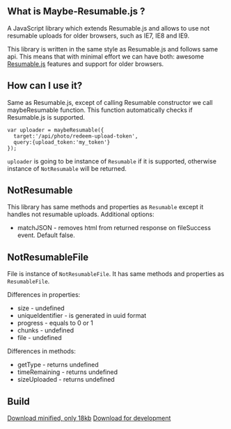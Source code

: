 ## What is Maybe-Resumable.js ?

A JavaScript library which extends Resumable.js and allows to use not resumable uploads for older browsers, such as IE7, IE8 and IE9.

This library is written in the same style as Resumable.js and follows same api. This means that with
minimal effort we can have both: awesome [Resumable.js](https://github.com/resumable2/resumable.js) features and support for older browsers.


## How can I use it?

Same as Resumable.js, except of calling Resumable constructor we call maybeResumable function.
This function automatically checks if Resumable.js is supported.

    var uploader = maybeResumable({
      target:'/api/photo/redeem-upload-token', 
      query:{upload_token:'my_token'}
    });
    
`uploader` is going to be instance of `Resumable` if it is supported, otherwise instance of `NotResumable` will be returned. 

## NotResumable

This library has same methods and properties as `Resumable` except it handles not resumable uploads.
Additional options:
 * matchJSON - removes html from returned response on fileSuccess event. Default false.

## NotResumableFile

File is instance of `NotResumableFile`. It has same methods and properties as `ResumableFile`.

Differences in properties:
 * size - undefined
 * uniqueIdentifier - is generated in uuid format
 * progress - equals to 0 or 1
 * chunks - undefined
 * file - undefined

Differences in methods:
 * getType - returns undefined
 * timeRemaining - returns undefined
 * sizeUploaded - returns undefined

## Build

[Download minified, only 18kb](https://raw.github.com/resumable2/maybe-resumable.js/master/build/maybe-resumable.min.js)
[Download for development](https://raw.github.com/resumable2/maybe-resumable.js/master/build/maybe-resumable.js)
